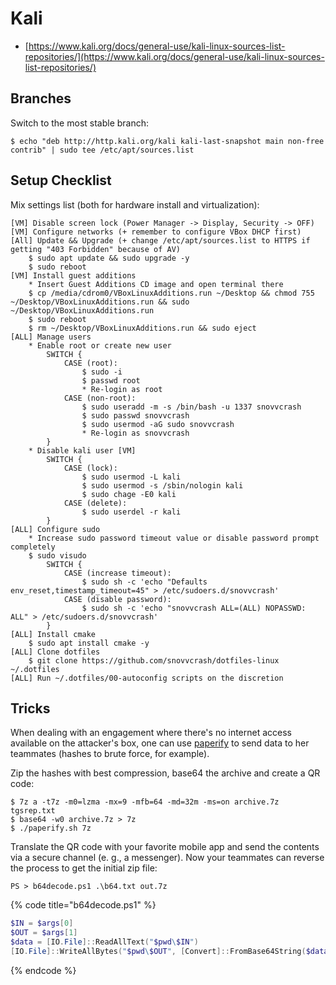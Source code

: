 # Kali

* [https://www.kali.org/docs/general-use/kali-linux-sources-list-repositories/](https://www.kali.org/docs/general-use/kali-linux-sources-list-repositories/)




## Branches

Switch to the most stable branch:

```
$ echo "deb http://http.kali.org/kali kali-last-snapshot main non-free contrib" | sudo tee /etc/apt/sources.list
```




## Setup Checklist

Mix settings list (both for hardware install and virtualization):

```
[VM] Disable screen lock (Power Manager -> Display, Security -> OFF)
[VM] Configure networks (+ remember to configure VBox DHCP first)
[All] Update && Upgrade (+ change /etc/apt/sources.list to HTTPS if getting "403 Forbidden" because of AV)
	$ sudo apt update && sudo upgrade -y
	$ sudo reboot
[VM] Install guest additions
	* Insert Guest Additions CD image and open terminal there
	$ cp /media/cdrom0/VBoxLinuxAdditions.run ~/Desktop && chmod 755 ~/Desktop/VBoxLinuxAdditions.run && sudo ~/Desktop/VBoxLinuxAdditions.run
	$ sudo reboot
	$ rm ~/Desktop/VBoxLinuxAdditions.run && sudo eject
[ALL] Manage users
	* Enable root or create new user
		SWITCH {
			CASE (root):
				$ sudo -i
				$ passwd root
				* Re-login as root
			CASE (non-root):
				$ sudo useradd -m -s /bin/bash -u 1337 snovvcrash
				$ sudo passwd snovvcrash
				$ sudo usermod -aG sudo snovvcrash
				* Re-login as snovvcrash
		}
	* Disable kali user [VM]
		SWITCH {
			CASE (lock):
				$ sudo usermod -L kali
				$ sudo usermod -s /sbin/nologin kali
				$ sudo chage -E0 kali
			CASE (delete):
				$ sudo userdel -r kali
		}
[ALL] Configure sudo
	* Increase sudo password timeout value or disable password prompt completely
	$ sudo visudo
		SWITCH {
			CASE (increase timeout):
				$ sudo sh -c 'echo "Defaults    env_reset,timestamp_timeout=45" > /etc/sudoers.d/snovvcrash'
			CASE (disable password):
				$ sudo sh -c 'echo "snovvcrash ALL=(ALL) NOPASSWD: ALL" > /etc/sudoers.d/snovvcrash'
		}
[ALL] Install cmake
	$ sudo apt install cmake -y
[ALL] Clone dotfiles
	$ git clone https://github.com/snovvcrash/dotfiles-linux ~/.dotfiles
[ALL] Run ~/.dotfiles/00-autoconfig scripts on the discretion
```




## Tricks

When dealing with an engagement where there's no internet access available on the attacker's box, one can use [paperify](https://github.com/alisinabh/paperify) to send data to her teammates (hashes to brute force, for example).

Zip the hashes with best compression, base64 the archive and create a QR code:

```
$ 7z a -t7z -m0=lzma -mx=9 -mfb=64 -md=32m -ms=on archive.7z tgsrep.txt
$ base64 -w0 archive.7z > 7z
$ ./paperify.sh 7z
```

Translate the QR code with your favorite mobile app and send the contents via a secure channel (e. g., a messenger). Now your teammates can reverse the process to get the initial zip file:

```
PS > b64decode.ps1 .\b64.txt out.7z
```

{% code title="b64decode.ps1" %}
```powershell
$IN = $args[0]
$OUT = $args[1]
$data = [IO.File]::ReadAllText("$pwd\$IN")
[IO.File]::WriteAllBytes("$pwd\$OUT", [Convert]::FromBase64String($data))
```
{% endcode %}

